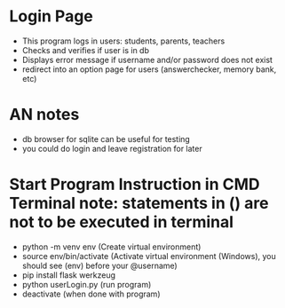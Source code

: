 # Login Page

- This program logs in users: students, parents, teachers
- Checks and verifies if user is in db 
- Displays error message if username and/or password does not exist
- redirect into an option page for users (answerchecker, memory bank, etc)

# AN notes
- db browser for sqlite can be useful for testing
- you could do login and leave registration for later

# Start Program Instruction in CMD Terminal **note: statements in () are not to be executed in terminal**
- python -m venv env (Create virtual environment)
- source env/bin/activate (Activate virtual environment (Windows), you should see (env) before your @username)
- pip install flask werkzeug
- python userLogin.py (run program)
- deactivate (when done with program)